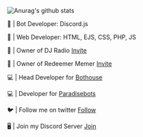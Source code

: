 
![Anurag's github stats](https://github-readme-stats.vercel.app/api?username=sgtharley5050&count_private=true)

🤖 | Bot Developer: Discord.js

💾 | Web Developer: HTML, EJS, CSS, PHP, JS

👑 | Owner of DJ Radio [Invite](https://discord.com/oauth2/authorize?client_id=758253727261524010&scope=bot&permissions=58191169)

👑 | Owner of Redeemer Memer [Invite](https://discord.com/oauth2/authorize?client_id=780117264455958558&scope=bot&permissions=523329)

💻 | Head Developer for [Bothouse](#)

💻 | Developer for [Paradisebots](https://paradisebots.net/)

🐦 | Follow me on twitter [Follow](https://twitter.com/Sgtharley50501)

🖥️ | Join my Discord Server [Join](https://discord.com/invite/49GtrEhpwx)
